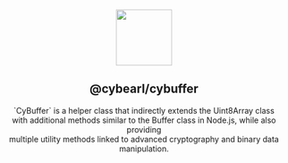 <p align="center">
  <br />
  <a href="https://www.cybearl.com" target="_blank"><img width="100px" src="https://cybearl.com/_next/image?url=%2Fimages%2Flogo.webp&w=640&q=75" /></a>
  <h2 align="center">@cybearl/cybuffer</h2>
  <p align="center">
   `CyBuffer` is a helper class that indirectly extends the Uint8Array class<br />with additional methods
    similar to the Buffer class in Node.js, while also providing<br />multiple utility methods
    linked to advanced cryptography and binary data manipulation.
  </p>
</p>